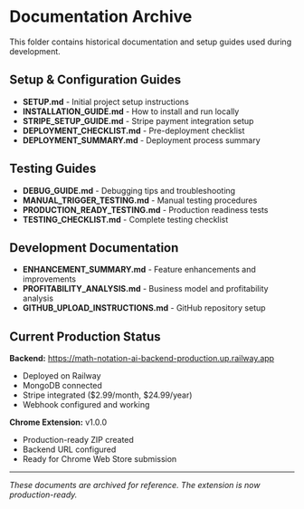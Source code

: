 # Documentation Archive

This folder contains historical documentation and setup guides used during development.

## Setup & Configuration Guides

- **SETUP.md** - Initial project setup instructions
- **INSTALLATION_GUIDE.md** - How to install and run locally
- **STRIPE_SETUP_GUIDE.md** - Stripe payment integration setup
- **DEPLOYMENT_CHECKLIST.md** - Pre-deployment checklist
- **DEPLOYMENT_SUMMARY.md** - Deployment process summary

## Testing Guides

- **DEBUG_GUIDE.md** - Debugging tips and troubleshooting
- **MANUAL_TRIGGER_TESTING.md** - Manual testing procedures
- **PRODUCTION_READY_TESTING.md** - Production readiness tests
- **TESTING_CHECKLIST.md** - Complete testing checklist

## Development Documentation

- **ENHANCEMENT_SUMMARY.md** - Feature enhancements and improvements
- **PROFITABILITY_ANALYSIS.md** - Business model and profitability analysis
- **GITHUB_UPLOAD_INSTRUCTIONS.md** - GitHub repository setup

## Current Production Status

**Backend:** https://math-notation-ai-backend-production.up.railway.app
- Deployed on Railway
- MongoDB connected
- Stripe integrated ($2.99/month, $24.99/year)
- Webhook configured and working

**Chrome Extension:** v1.0.0
- Production-ready ZIP created
- Backend URL configured
- Ready for Chrome Web Store submission

---

*These documents are archived for reference. The extension is now production-ready.*
